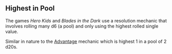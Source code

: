 ## Highest in Pool

The games _Hero Kids_ and _Blades in the Dark_ use a resolution mechanic that involves rolling many d6 (a pool) and only using the highest rolled single value.

Similar in nature to the [Advantage](Advantage.md) mechanic which is highest 1 in a pool of 2 d20s.
